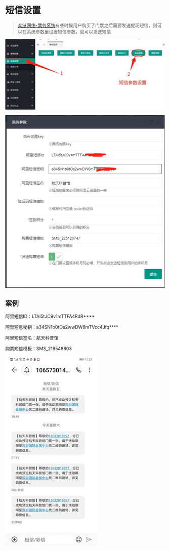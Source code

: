 # 短信设置

>[众链网络-票务系统](https://www.zl771.cn)有些时候用户购买了门票之后需要发送提现短信，则可以在系统参数里设置短信参数，就可以发送短信

![广西众链网络科技有限公司-www.zl771.cn 众链票务系统](imgs/clip_image002-16383261672033.jpg)

![广西众链网络科技有限公司-www.zl771.cn 众链票务系统](imgs/image-20211201103903587.png)

## 案例

阿里短信ID：LTAI5tJC9v1mTTFA4RdR****

阿里短息秘钥：a34SN1b0tOs2wwDW6mTVcc4Jfq****

阿里短信签名：航天科普馆

购票短信模板：SMS_218548803

![广西众链网络科技有限公司-www.zl771.cn 众链票务系统](imgs/clip_image006-16383261672045.jpg)
